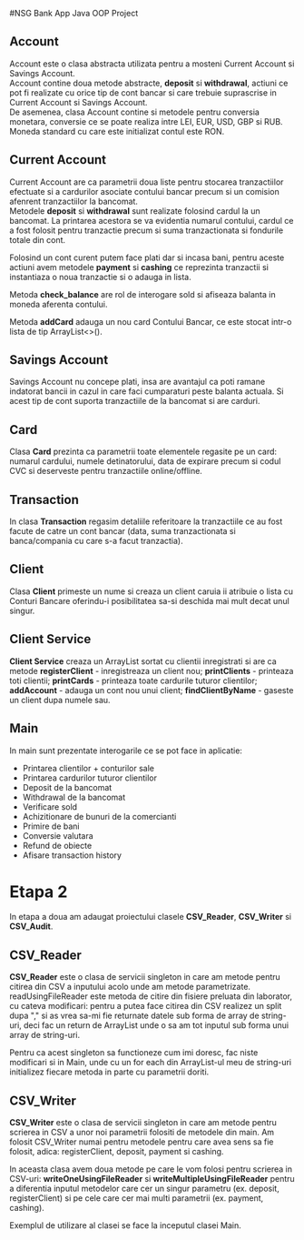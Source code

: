 #NSG Bank App Java OOP Project

## Account
Account este o clasa abstracta utilizata pentru a mosteni Current Account si Savings Account. </br>
Account contine doua metode abstracte, **deposit** si **withdrawal**, actiuni ce pot fi realizate cu orice tip de cont bancar si care trebuie suprascrise in Current Account si Savings Account. </br>
De asemenea, clasa Account contine si metodele pentru conversia monetara, conversie ce se poate realiza intre LEI, EUR, USD, GBP si RUB. Moneda standard cu care este initializat contul este RON.

## Current Account
Current Account are ca parametrii doua liste pentru stocarea tranzactiilor efectuate si a cardurilor asociate contului bancar precum si un comision afenrent tranzactiilor la bancomat. </br>
Metodele **deposit** si **withdrawal** sunt realizate folosind cardul la un bancomat. La printarea acestora se va evidentia numarul contului, cardul ce a fost folosit pentru tranzactie precum si suma tranzactionata si fondurile totale din cont. </br>

Folosind un cont curent putem face plati dar si incasa bani, pentru aceste actiuni avem metodele **payment** si **cashing** ce reprezinta tranzactii si instantiaza o noua tranzactie si o adauga in lista. </br>

Metoda **check_balance** are rol de interogare sold si afiseaza balanta in moneda aferenta contului. </br>

Metoda **addCard** adauga un nou card Contului Bancar, ce este stocat intr-o lista de tip ArrayList<>(). </br>

## Savings Account

Savings Account nu concepe plati, insa are avantajul ca poti ramane indatorat bancii in cazul in care faci cumparaturi peste balanta actuala. Si acest tip de cont suporta tranzactiile de la bancomat si are carduri. </br>


## Card

Clasa **Card** prezinta ca parametrii toate elementele regasite pe un card: numarul cardului, numele detinatorului, data de expirare precum si codul CVC si deserveste pentru tranzactiile online/offline. </br>

## Transaction

In clasa **Transaction** regasim detaliile referitoare la tranzactiile ce au fost facute de catre un cont bancar (data, suma tranzactionata si banca/compania cu care s-a facut tranzactia). </br>

## Client

Clasa **Client** primeste un nume si creaza un client caruia ii atribuie o lista cu Conturi Bancare oferindu-i posibilitatea sa-si deschida mai mult decat unul singur. </br>

## Client Service

**Client Service** creaza un ArrayList sortat cu clientii inregistrati si are ca metode **registerClient** - inregistreaza un client nou; **printClients** - printeaza toti clientii;  **printCards** - printeaza toate cardurile tuturor clientilor;  **addAccount** - adauga un cont nou unui client;  **findClientByName** - gaseste un client dupa numele sau. </br>

## Main

In main sunt prezentate interogarile ce se pot face in aplicatie:
* Printarea clientilor + conturilor sale
* Printarea cardurilor tuturor clientilor
* Deposit de la bancomat
* Withdrawal de la bancomat
* Verificare sold
* Achizitionare de bunuri de la comercianti
* Primire de bani
* Conversie valutara
* Refund de obiecte
* Afisare transaction history


# Etapa 2

In etapa a doua am adaugat proiectului clasele **CSV_Reader**, **CSV_Writer** si **CSV_Audit**.

## CSV_Reader

**CSV_Reader** este o clasa de servicii singleton in care am metode pentru citirea din CSV a inputului acolo unde am metode parametrizate.</br>
readUsingFileReader este metoda de citire din fisiere preluata din laborator, cu cateva modificari: pentru a putea face citirea din CSV realizez un split dupa "," si as vrea sa-mi fie returnate datele sub forma de array de string-uri, deci fac un return de ArrayList<String> unde o sa am tot inputul sub forma unui array de string-uri. </br>

Pentru ca acest singleton sa functioneze cum imi doresc, fac niste modificari si in Main, unde cu un for each din ArrayList-ul meu de string-uri initializez fiecare metoda in parte cu parametrii doriti.</br>

## CSV_Writer

**CSV_Writer** este o clasa de servicii singleton in care am metode pentru scrierea in CSV a unor noi parametrii folositi de metodele din main.
Am folosit CSV_Writer numai pentru metodele pentru care avea sens sa fie folosit, adica: registerClient, deposit, payment si cashing. </br>

In aceasta clasa avem doua metode pe care le vom folosi pentru scrierea in CSV-uri: **writeOneUsingFileReader** si **writeMultipleUsingFileReader** pentru a diferentia inputul metodelor care cer un singur parametru (ex. deposit, registerClient) si pe cele care cer mai multi parametrii (ex. payment, cashing).</br>

Exemplul de utilizare al clasei se face la inceputul clasei Main.</br>


